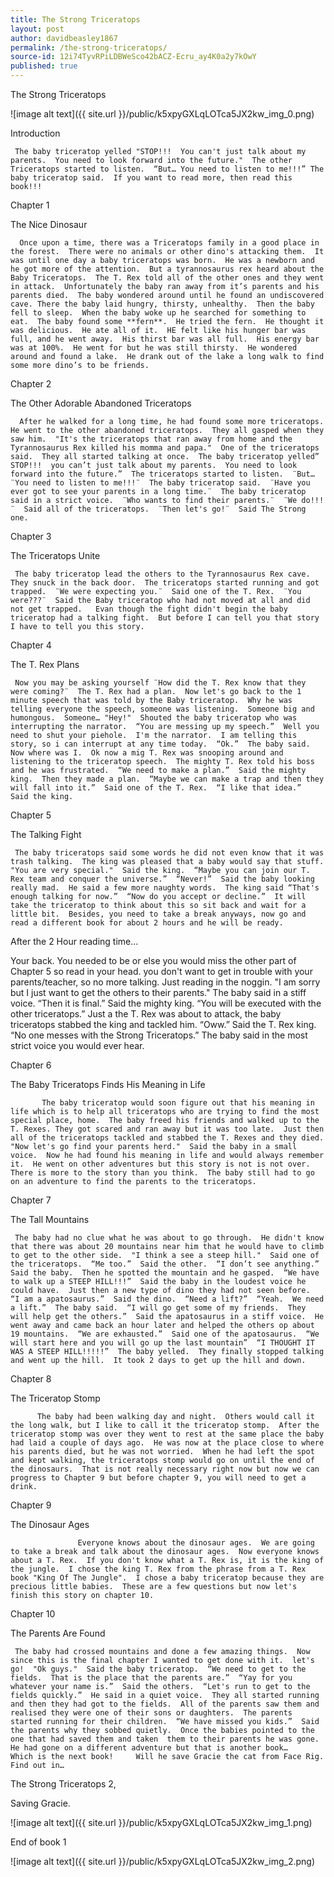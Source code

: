 ```yaml
---
title: The Strong Triceratops
layout: post
author: davidbeasley1867
permalink: /the-strong-triceratops/
source-id: 12i74TyvRPiLDBWeSco42bACZ-Ecru_ay4K0a2y7kOwY
published: true
---
```

The Strong Triceratops

![image alt text]({{ site.url }}/public/k5xpyGXLqLOTca5JX2kw_img_0.png)

Introduction

     The baby triceratop yelled "STOP!!!  You can't just talk about my parents.  You need to look forward into the future."  The other Triceratops started to listen.  “But… You need to listen to me!!!” The baby triceratop said.  If you want to read more, then read this book!!!

Chapter 1 

The Nice Dinosaur

      Once upon a time, there was a Triceratops family in a good place in the forest.  There were no animals or other dino's attacking them.  It was until one day a baby triceratops was born.  He was a newborn and he got more of the attention.  But a tyrannosaurus rex heard about the Baby Triceratops.  The T. Rex told all of the other ones and they went in attack.  Unfortunately the baby ran away from it’s parents and his parents died.  The baby wondered around until he found an undiscovered cave. There the baby laid hungry, thirsty, unhealthy.  Then the baby fell to sleep.  When the baby woke up he searched for something to eat.  The baby found some **fern**.  He tried the fern.  He thought it was delicious.  He ate all of it.  HE felt like his hunger bar was full, and he went away.  His thirst bar was all full.  His energy bar was at 100%.  He went for but he was still thirsty.  He wondered around and found a lake.  He drank out of the lake a long walk to find some more dino’s to be friends.

Chapter 2

The Other Adorable Abandoned Triceratops

      After he walked for a long time, he had found some more triceratops.  He went to the other abandoned triceratops.  They all gasped when they saw him.  "It's the triceratops that ran away from home and the Tyrannosaurus Rex killed his momma and papa."  One of the triceratops said.  They all started talking at once.  The baby triceratop yelled” STOP!!!  you can’t just talk about my parents.  You need to look forward into the future.”  The triceratops started to listen.  ¨But…  ¨You need to listen to me!!!¨  The baby triceratop said.  ¨Have you ever got to see your parents in a long time.¨  The baby triceratop said in a strict voice.  ¨Who wants to find their parents.¨  ¨We do!!!¨  Said all of the triceratops.  ¨Then let's go!¨  Said The Strong one.  

Chapter 3

The Triceratops Unite

     The baby triceratop lead the others to the Tyrannosaurus Rex cave.  They snuck in the back door.  The triceratops started running and got trapped.  ¨We were expecting you.¨  Said one of the T. Rex.  ¨You were???¨  Said the Baby triceratop who had not moved at all and did not get trapped.   Evan though the fight didn't begin the baby triceratop had a talking fight.  But before I can tell you that story I have to tell you this story.

Chapter 4

The T. Rex Plans

     Now you may be asking yourself ¨How did the T. Rex know that they were coming?¨  The T. Rex had a plan.  Now let's go back to the 1 minute speech that was told by the Baby triceratop.  Why he was telling everyone the speech, someone was listening.  Someone big and humongous.  Someone… "Hey!"  Shouted the baby triceratop who was interrupting the narrator.  “You are messing up my speech.”  Well you need to shut your piehole.  I'm the narrator.  I am telling this story, so i can interrupt at any time today.  “Ok.”  The baby said.  Now where was I.  Ok now a mig T. Rex was snooping around and listening to the triceratop speech.  The mighty T. Rex told his boss and he was frustrated.  “We need to make a plan.”  Said the mighty king.  Then they made a plan.  “Maybe we can make a trap and then they will fall into it.”  Said one of the T. Rex.  “I like that idea.”  Said the king.

Chapter 5

The Talking Fight

     The baby triceratops said some words he did not even know that it was trash talking.  The king was pleased that a baby would say that stuff.  "You are very special."  Said the king.  “Maybe you can join our T. Rex team and conquer the universe.”  “Never!”  Said the baby looking really mad.  He said a few more naughty words.  The king said “That's enough talking for now.”  “Now do you accept or decline.”  It will take the triceratop to think about this so sit back and wait for a little bit.  Besides, you need to take a break anyways, now go and read a different book for about 2 hours and he will be ready.  

 After the 2 Hour reading time... 

Your back.  You needed to be or else you would miss the other part of Chapter 5 so read in your head.  you don't want to get in trouble with your parents/teacher, so no more talking.  Just reading in the noggin.  "I am sorry but I just want to get the others to their parents."  The baby said in a stiff voice.  “Then it is final.”  Said the mighty king.  “You will be executed with the other triceratops.”  Just a the T. Rex was about to attack, the baby triceratops stabbed the king and tackled him.  “Oww.”  Said the T. Rex king.  “No one messes with the Strong Triceratops.”  The baby said in the most strict voice you would ever hear.

Chapter 6

The Baby Triceratops Finds His Meaning in Life

           The baby triceratop would soon figure out that his meaning in life which is to help all triceratops who are trying to find the most special place, home.  The baby freed his friends and walked up to the T. Rexes. They got scared and ran away but it was too late.  Just then all of the triceratops tackled and stabbed the T. Rexes and they died.  "Now let's go find your parents herd."  Said the baby in a small voice.  Now he had found his meaning in life and would always remember it.  He went on other adventures but this story is not is not over.  There is more to the story than you think.  The baby still had to go on an adventure to find the parents to the triceratops.

Chapter 7

The Tall Mountains

     The baby had no clue what he was about to go through.  He didn't know that there was about 20 mountains near him that he would have to climb to get to the other side.  "I think a see a steep hill."  Said one of the triceratops.  “Me too.”  Said the other.  “I don’t see anything.”  Said the baby.  Then he spotted the mountain and he gasped.  “We have to walk up a STEEP HILL!!!”  Said the baby in the loudest voice he could have.  Just then a new type of dino they had not seen before.  “I am a apatosaurus.”  Said the dino.  “Need a lift?”  “Yeah.  We need a lift.”  The baby said.  “I will go get some of my friends.  They will help get the others.”  Said the apatosaurus in a stiff voice.  He went away and came back an hour later and helped the others op about 19 mountains.  “We are exhausted.”  Said one of the apatosaurus.  “We will start here and you will go up the last mountain”  “I THOUGHT IT WAS A STEEP HILL!!!!!”  The baby yelled.  They finally stopped talking and went up the hill.  It took 2 days to get up the hill and down.

Chapter 8

The Triceratop Stomp

          The baby had been walking day and night.  Others would call it the long walk, but I like to call it the triceratop stomp.  After the triceratop stomp was over they went to rest at the same place the baby had laid a couple of days ago.  He was now at the place close to where his parents died, but he was not worried.  When he had left the spot and kept walking, the triceratops stomp would go on until the end of the dinosaurs.  That is not really necessary right now but now we can progress to Chapter 9 but before chapter 9, you will need to get a drink.

Chapter 9

The Dinosaur Ages  

                   Everyone knows about the dinosaur ages.  We are going to take a break and talk about the dinosaur ages.  Now everyone knows about a T. Rex.  If you don't know what a T. Rex is, it is the king of the jungle.  I chose the king T. Rex from the phrase from a T. Rex book "King Of The Jungle".  I chose a baby triceratop because they are precious little babies.  These are a few questions but now let's finish this story on chapter 10.

Chapter 10

The Parents Are Found

     The baby had crossed mountains and done a few amazing things.  Now since this is the final chapter I wanted to get done with it.  let's go!  "Ok guys."  Said the baby triceratop.  “We need to get to the fields.  That is the place that the parents are.”  “Yay for you whatever your name is.”  Said the others.  “Let's run to get to the fields quickly.”  He said in a quiet voice.  They all started running and then they had got to the fields.  All of the parents saw them and realised they were one of their sons or daughters.  The parents started running for their children.  “We have missed you kids.”  Said the parents why they sobbed quietly.  Once the babies pointed to the one that had saved them and taken  them to their parents he was gone.  He had gone on a different adventure but that is another book…     Which is the next book!     Will he save Gracie the cat from Face Rig.  Find out in…

The Strong Triceratops 2,

Saving Gracie.  

![image alt text]({{ site.url }}/public/k5xpyGXLqLOTca5JX2kw_img_1.png)

End of book 1    

  ![image alt text]({{ site.url }}/public/k5xpyGXLqLOTca5JX2kw_img_2.png)

